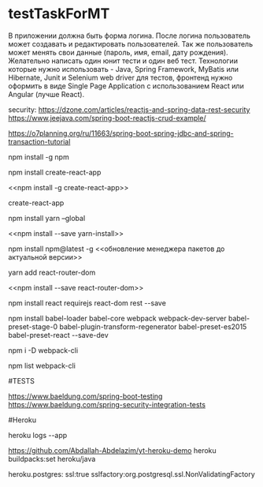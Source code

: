 # testTaskForMT
В приложении должна быть форма логина. После логина пользователь может создавать и редактировать пользователей. Так же пользователь может менять свои данные (пароль, имя, email, дату рождения). Желательно написать один юнит тести и один веб тест. Технологии которые нужно использовать - Java, Spring Framework, MyBatis или Hibernate, Junit и Selenium web driver для тестов, фронтенд нужно оформить в виде Single Page Application с использованием React или Angular (лучше React).

security: https://dzone.com/articles/reactjs-and-spring-data-rest-security 
https://www.jeejava.com/spring-boot-reactjs-crud-example/


https://o7planning.org/ru/11663/spring-boot-spring-jdbc-and-spring-transaction-tutorial

npm install -g npm <to update npm to the latest version>

npm install create-react-app

<<npm install -g create-react-app>>

create-react-app <app name>

npm install yarn –global

<<npm install --save yarn-install>>

npm install npm@latest -g <<обновление менеджера пакетов до актуальной версии>>

yarn add react-router-dom

<<npm install --save react-router-dom>>

npm install react requirejs react-dom rest --save

npm install babel-loader babel-core webpack webpack-dev-server babel-preset-stage-0
babel-plugin-transform-regenerator babel-preset-es2015 babel-preset-react --save-dev

npm i -D webpack-cli

npm list webpack-cli

#TESTS

https://www.baeldung.com/spring-boot-testing
https://www.baeldung.com/spring-security-integration-tests

#Heroku

heroku logs --app <app>

https://github.com/Abdallah-Abdelazim/yt-heroku-demo
heroku buildpacks:set heroku/java

heroku.postgres:
ssl:true
sslfactory:org.postgresql.ssl.NonValidatingFactory